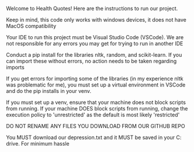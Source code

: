 Welcome to Health Quotes! Here are the instructions to run our project. 

Keep in mind, this code only works with windows devices, it does not have MacOS compatibility

Your IDE to run this project must be Visual Studio Code (VSCode). We are not responsible for any errors you may get for trying to run in another IDE

Conduct a pip install for the libraries nltk, random, and scikit-learn. If you can import these without errors, no action needs to be taken regarding imports

If you get errors for importing some of the libraries (in my experience nltk was problematic for me), you must set up a virtual environment in VSCode and do the pip installs in your venv.

If you must set up a venv, ensure that your machine does not block scripts from running. If your machine DOES block scripts from running, change the execution policy to 'unrestricted' as the default is most likely 'restricted'

DO NOT RENAME ANY FILES YOU DOWNLOAD FROM OUR GITHUB REPO

You MUST download our depression.txt and it MUST be saved in your C: drive. For minimum hassle
